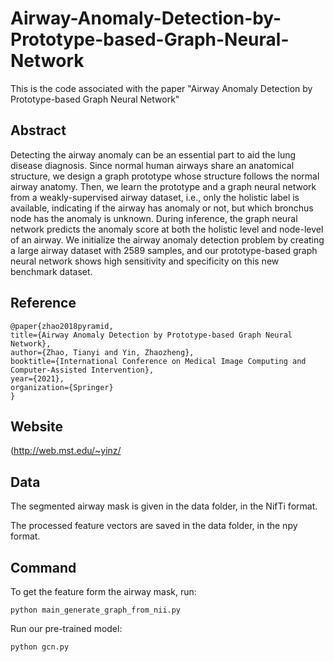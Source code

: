 # Airway-Anomaly-Detection-by-Prototype-based-Graph-Neural-Network

This is the code associated with the paper "Airway Anomaly Detection by Prototype-based Graph Neural Network"

## Abstract
Detecting the airway anomaly can be an essential part to aid the lung disease diagnosis. Since normal human airways share an anatomical structure, we design a graph prototype whose structure follows the normal airway anatomy. Then, we learn  the prototype and a graph neural network from a weakly-supervised airway dataset, i.e., only the holistic label is available, indicating if the airway has anomaly or not, but which bronchus node has the anomaly is unknown. During inference, the graph neural network predicts the anomaly score at both the holistic level and node-level of an airway. We initialize the airway anomaly detection problem by creating a large airway dataset with 2589 samples, and our prototype-based graph neural network shows high sensitivity and specificity on this new benchmark dataset. 


## Reference
    @paper{zhao2018pyramid,
    title={Airway Anomaly Detection by Prototype-based Graph Neural Network},
    author={Zhao, Tianyi and Yin, Zhaozheng},
    booktitle={International Conference on Medical Image Computing and Computer-Assisted Intervention}, 
    year={2021},
    organization={Springer}
    }

## Website
 (http://web.mst.edu/~yinz/
 
 
## Data
The segmented airway mask is given in the data folder, in the NifTi format.

The processed feature vectors are saved in the data folder, in the npy format.

## Command
To get the feature form the airway mask, run:
```
python main_generate_graph_from_nii.py
```

Run our pre-trained model:
```
python gcn.py
```

 
 
 
